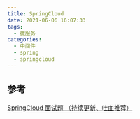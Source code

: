 ```yaml
---
title: SpringCloud
date: 2021-06-06 16:07:33
tags:
  - 微服务
categories:
  - 中间件
  - spring 
  - springcloud
---
```


<p></p>
<!-- more -->


## 参考
[SpringCloud 面试题 （持续更新、吐血推荐）](https://www.cnblogs.com/crazymakercircle/p/13900212.html)

